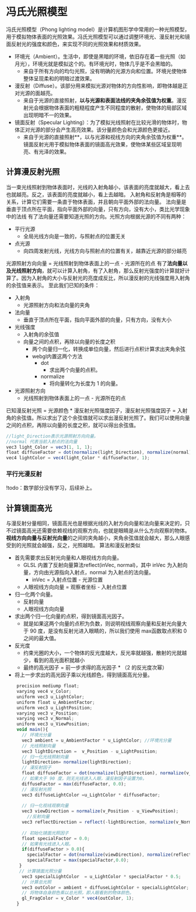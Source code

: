 # 冯氏光照模型
冯氏光照模型（Phong lighting model）是计算机图形学中常用的一种光照模型，用于模拟物体表面的光照效果。冯氏光照模型可以通过调整环境光、漫反射光和镜面反射光的强度和颜色，来实现不同的光照效果和材质效果。

- 环境光（Ambient）。生活中，即使是黑暗的环境，依旧存在着一些光照（如月光），环境光就是模拟这个的。有环境光时，物体几乎是不会黑暗的。
   - 来自于所有方向的均匀光照，没有明确的光源方向和位置。环境光使物体整体呈现柔和的明暗过渡效果。
- 漫反射（Diffuse）。该部分用来模拟光源对物体的方向性影响，即物体越是正对光源的面越亮。
   - 来自于光源的直接照射，**以与光源和表面法线的夹角余弦值为权重**。漫反射光会根据物体表面的粗糙程度产生不同程度的散射，使物体的局部区域出现明暗不一的效果。
- 镜面反射（Specular Lighting）：为了模拟光线照射在比较光滑的物体时，物体正对光源的部分会产生高亮效果。该分量颜色会和光源颜色更接近。
   - 来自于光源的直接照射**，以与光源和视线方向的夹角余弦值为权重**。镜面反射光用于模拟物体表面的镜面高光效果，使物体某些区域呈现明亮、有光泽的效果。
## 计算漫反射光照
当一束光线照射到物体表面时，光线的入射角越小，该表面的亮度就越大，看上去也就越亮。反之，该表面的亮度就越小，看上去越暗。
入射角和反射角是相等的关系，计算它们需要一条直于物体表面，并且朝向平面外部的法向量。
法向量是垂直于顶点所在平面，指向平面外部的向量，只有方向，没有大小，类比光学现象中的法线
有了法向量还需要知道光照的方向。光照方向根据光源的不同有两种：

- 平行光源
   - 全局光线方向是一致的，与照射点的位置无关
- 点光源
   - 向四周发射光线，光线方向与照射点的位置有关，越靠近光源的部分越亮

光源照射方向向量 = 光线照射到物体表面上的一点 - 光源所在的点
有了**法向量以及光线照射方向**，就可以计算入射角，有了入射角，那么反射光强度的计算就好计算了。因为入射角的大小与反射光的亮度成反比，所以漫反射的光线强度用入射角的余弦值来表示。
至此我们已知的条件：

- 入射角
   - 光源照射方向和法向量的夹角
- 法向量
   - 垂直于顶点所在平面，指向平面外部的向量，只有方向，没有大小
- 光线强度
   - 入射角的余弦值
   - 向量之间的点积，再除以向量的长度之积
      - 两个向量归一化，转换成单位向量，然后进行点积计算求出夹角余弦
      - webgl内置这两个方法
         - dot
            - 求出两个向量的点积。
         - normalize
            - 将向量转化为长度为 1 的向量。
- 光源照射方向
   - 光线照射到物体表面上的一点 - 光源所在的点

已知漫反射光照 = 光源颜色 * 漫反射光照强度因子，漫反射光照强度因子 = 入射角的余弦值。所以求出了这个余弦值就可以求出漫反射光照了。我们可以使用向量之间的点积，再除以向量的长度之积，就可以得出余弦值。
```javascript
//light_Direction表示光源照射方向向量。
//normal 代表当前入射点的法向量
vec3 light_Color = vec3(1, 1, 1);
float diffuseFactor = dot(normalize(light_Direction), normalize(normal))
vec4 lightColor = vec4(light_Color * diffuseFactor, 1);
```
### 平行光漫反射
!todo：数学部分没有学习，后续补上。
## 计算镜面高光
与漫反射分量相同，镜面高光也是根据光线的入射方向向量和法向量来决定的，只不过镜面高光还需要依赖视线的观察方向，也就是眼睛是从什么方向观察的物体。
**视线方向向量与反射光向量**的之间的夹角越小，夹角余弦值就会越大，那么人眼感受到的光照就会越强，反之，光照越暗。
算法和漫反射类似

- 首先需要求出反射光向量和人眼视线方向向量。
   - GLSL 内置了反射向量算法reflect(inVec, normal)，其中 inVec 为入射向量，方向由光源指向入射点，normal 为入射点的法向量。
      - inVec = 入射点位置 - 光源位置
   - 人眼视线方向向量 = 观察者坐标 - 入射点位置
- 归一化两个向量。
   - 反射向量
   - 人眼视线方向向量
- 求出两个归一化向量的点积，得到镜面高光因子。
   - 就是如果这两个向量的点积为负数，则说明视线观察向量和反射光向量大于 90 度，是没有反射光进入眼睛的，所以我们使用 max函数取点积和 0 之间的最大值。
- 反光度
   - 约束光圈的大小，一个物体的反光度越大，反光率就越强，散射的光就越少，看到的高光面积就越小
   - 最终的高光因子 = 前一步求得的高光因子 * （2 的反光度次幂）
- 将上一步求出的高光因子乘以光线颜色，得到镜面高光分量。

```javascript
    precision mediump float;
    varying vec4 v_Color;
    uniform vec3 u_LightColor;
    uniform float u_AmbientFactor;
    uniform vec3 u_LightPosition;
    varying vec3 v_Position;
    varying vec3 v_Normal;
    uniform vec3 u_ViewPosition;
    void main(){
      // 环境光分量
      vec3 ambient = u_AmbientFactor * u_LightColor; //环境光分量
      // 光线照射向量
      vec3 lightDirection =  v_Position - u_LightPosition;
      // 归一化光线照射向量
      lightDirection= normalize(lightDirection);
      // 漫反射因子
      float diffuseFactor = dot(normalize(lightDirection), normalize(v_Normal));
      // 如果大于 90 度，则无光线进入人眼，漫反射因子设置为0。
      diffuseFactor = max(diffuseFactor, 0.0);
      // 漫反射光照
      vec3 diffuseLightColor =u_LightColor * diffuseFactor;
      
      // 归一化视线观察向量
      vec3 viewDirection = normalize(v_Position - u_ViewPosition);
		//反射向量
      vec3 reflectDirection = reflect(-lightDirection, normalize(v_Normal));
      
      // 初始化镜面光照因子
      float specialFactor = 0.0;
      // 如果有光线进入人眼。
      if(diffuseFactor > 0.0){
       	specialFactor = dot(normalize(viewDirection), normalize(reflectDirection));
        specialFactor = max(specialFactor,0.0);
     }
     // 计算镜面光照分量
      vec3 specialLightColor  = u_LightColor * specialFactor * 0.5;
      // 计算总光照
      vec3 outColor = ambient + diffuseLightColor + specialLightColor;
      // 将物体自身颜色乘以总光照，即人眼看到的物体颜色。
      gl_FragColor = v_Color * vec4(outColor, 1); 
    }


```
